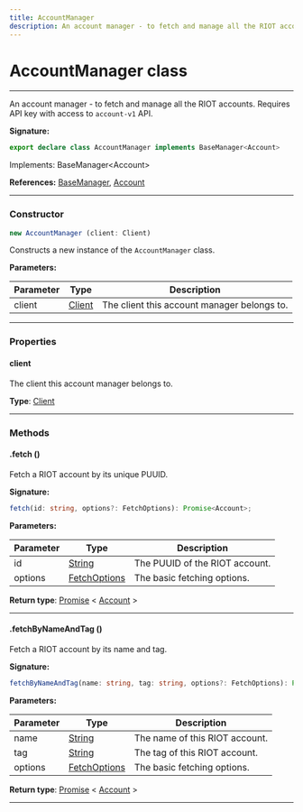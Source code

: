 ```yaml
---
title: AccountManager
description: An account manager - to fetch and manage all the RIOT accounts.   Requires API key with access to `account-v1` API.
---
```


# AccountManager class

---

An account manager - to fetch and manage all the RIOT accounts.   Requires API key with access to `account-v1` API.

**Signature:**

```ts
export declare class AccountManager implements BaseManager<Account> 
```

Implements: BaseManager&lt;Account&gt;

**References:** [BaseManager](/api/basemanager), [Account](/api/account)

---

### Constructor

```ts
new AccountManager (client: Client)
```

Constructs a new instance of the `AccountManager` class.

**Parameters:**

| Parameter | Type | Description |
| --------- | ---- | ----------- |
| client | [Client](/api/client) | The client this account manager belongs to. |
---

### Properties

#### client

The client this account manager belongs to.



**Type**: [Client](/api/client)

---

### Methods

#### .fetch ()

Fetch a RIOT account by its unique PUUID.




**Signature:**

```ts
fetch(id: string, options?: FetchOptions): Promise<Account>;
```

**Parameters:**

| Parameter | Type | Description |
| --------- | ---- | ----------- |
| id | [String](https://developer.mozilla.org/en-US/docs/Web/JavaScript/Reference/Global_Objects/String) | The PUUID of the RIOT account. |
| options | [FetchOptions](/api/fetchoptions) | The basic fetching options. |

**Return type**: [Promise](https://developer.mozilla.org/en-US/docs/Web/JavaScript/Reference/Global_Objects/Promise) \< [Account](/api/account) \>

---

#### .fetchByNameAndTag ()

Fetch a RIOT account by its name and tag.




**Signature:**

```ts
fetchByNameAndTag(name: string, tag: string, options?: FetchOptions): Promise<Account>;
```

**Parameters:**

| Parameter | Type | Description |
| --------- | ---- | ----------- |
| name | [String](https://developer.mozilla.org/en-US/docs/Web/JavaScript/Reference/Global_Objects/String) | The name of this RIOT account. |
| tag | [String](https://developer.mozilla.org/en-US/docs/Web/JavaScript/Reference/Global_Objects/String) | The tag of this RIOT account. |
| options | [FetchOptions](/api/fetchoptions) | The basic fetching options. |

**Return type**: [Promise](https://developer.mozilla.org/en-US/docs/Web/JavaScript/Reference/Global_Objects/Promise) \< [Account](/api/account) \>

---

